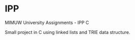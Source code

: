 # IPP
MIMUW University Assignments - IPP C

Small project in C using linked lists and TRIE data structure.
